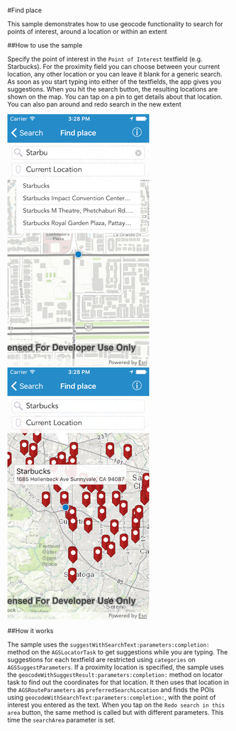 #Find place

This sample demonstrates how to use geocode functionality to search for points of interest, around a location or within an extent


##How to use the sample

Specify the point of interest in the `Point of Interest` textfield (e.g. Starbucks). For the proximity field you can choose between your current location, any other location or you can leave it blank for a generic search. As soon as you start typing into either of the textfields, the app gives you suggestions. When you hit the search button, the resulting locations are shown on the map. You can tap on a pin to get details about that location. You can also pan around and redo search in the new extent


![](image1.png)
![](image2.png)


##How it works

The sample uses the `suggestWithSearchText:parameters:completion:` method on the `AGSLocatorTask` to get suggestions while you are typing. The suggestions for each textfield are restricted using `categories` on `AGSSuggestParameters`. If a proximity location is specified, the sample uses the `geocodeWithSuggestResult:parameters:completion:` method on locator task to find out the coordinates for that location. It then uses that location in the `AGSRouteParameters` as `preferredSearchLocation` and finds the POIs using `geocodeWithSearchText:parameters:completion:`, with the point of interest you entered as the text. When you tap on the `Redo search in this area` button, the same method is called but with different parameters. This time the `searchArea` parameter is set. 


